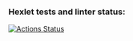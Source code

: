 ### Hexlet tests and linter status:
[![Actions Status](https://github.com/alexkwyk/frontend-project-lvl2/workflows/hexlet-check/badge.svg)](https://github.com/alexkwyk/frontend-project-lvl2/actions)